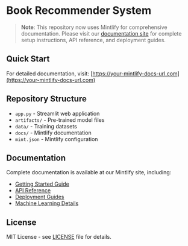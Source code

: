 # Book Recommender System

> **Note**: This repository now uses Mintlify for comprehensive documentation. Please visit our [documentation site](https://your-mintlify-docs-url.com) for complete setup instructions, API reference, and deployment guides.

## Quick Start

For detailed documentation, visit: [https://your-mintlify-docs-url.com](https://your-mintlify-docs-url.com)

## Repository Structure

- `app.py` - Streamlit web application
- `artifacts/` - Pre-trained model files
- `data/` - Training datasets
- `docs/` - Mintlify documentation
- `mint.json` - Mintlify configuration

## Documentation

Complete documentation is available at our Mintlify site, including:

- [Getting Started Guide](https://your-mintlify-docs-url.com/quickstart)
- [API Reference](https://your-mintlify-docs-url.com/api-reference/introduction)
- [Deployment Guides](https://your-mintlify-docs-url.com/deployment/streamlit)
- [Machine Learning Details](https://your-mintlify-docs-url.com/essentials/collaborative-filtering)

## License

MIT License - see [LICENSE](LICENSE) file for details.